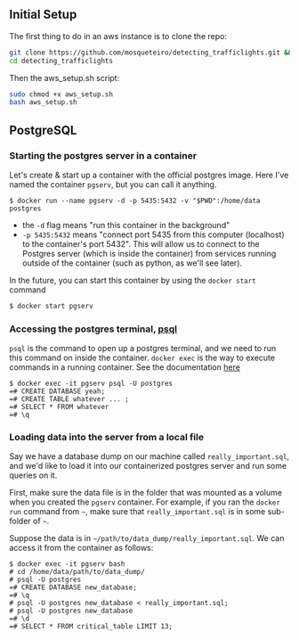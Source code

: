 

## Initial Setup
The first thing to do in an aws instance is to clone the repo:  
```bash
git clone https://github.com/mosqueteiro/detecting_trafficlights.git && \
cd detecting_trafficlights
```

Then the aws_setup.sh script:
```bash
sudo chmod +x aws_setup.sh
bash aws_setup.sh
```

## PostgreSQL
### Starting the postgres server in a container

Let's create & start up a container with the official postgres image. Here I've named the container `pgserv`, but you can call it anything.
```
$ docker run --name pgserv -d -p 5435:5432 -v "$PWD":/home/data postgres
```
- the `-d` flag means "run this container in the background"
- `-p 5435:5432` means "connect port 5435 from this computer (localhost) to the container's port 5432". This will allow us to connect to the Postgres server (which is inside the container) from services running outside of the container (such as python, as we'll see later).

In the future, you can start this container by using the `docker start` command
```bash
$ docker start pgserv
```

### Accessing the postgres terminal, [psql](http://postgresguide.com/utilities/psql.html)

`psql` is the command to open up a postgres terminal, and we need to run this command on inside the container. `docker exec` is the way to execute commands in a running container. See the documentation [here](https://docs.docker.com/engine/reference/commandline/exec/)
```
$ docker exec -it pgserv psql -U postgres
=# CREATE DATABASE yeah;
=# CREATE TABLE whatever ... ;
=# SELECT * FROM whatever
=# \q
```

### Loading data into the server from a local file

Say we have a database dump on our machine called `really_important.sql`, and we'd like to load it into our containerized postgres server and run some queries on it.

First, make sure the data file is in the folder that was mounted as a volume when you created the `pgserv` container. For example, if you ran the `docker run` command from `~`, make sure that `really_important.sql` is in some sub-folder of `~`.

Suppose the data is in `~/path/to/data_dump/really_important.sql`. We can access it from the container as follows:  

```
$ docker exec -it pgserv bash
# cd /home/data/path/to/data_dump/
# psql -U postgres
=# CREATE DATABASE new_database;
=# \q
# psql -U postgres new_database < really_important.sql;
# psql -U postgres new_database
=# \d
=# SELECT * FROM critical_table LIMIT 13;
```
